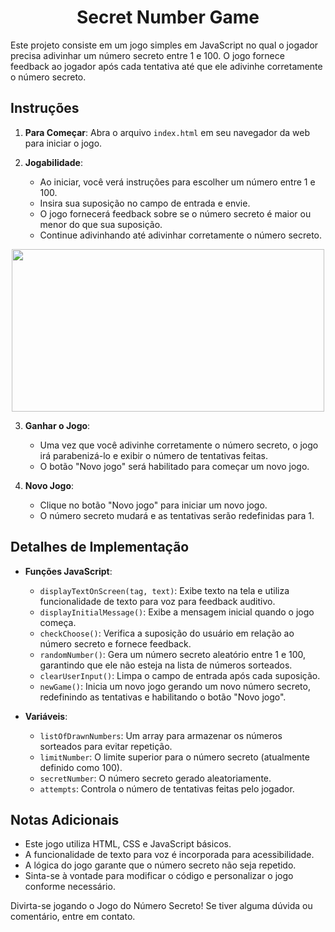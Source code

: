 <div align="center">
  <h1>Secret Number Game</h1>
</div>

Este projeto consiste em um jogo simples em JavaScript no qual o jogador precisa adivinhar um número secreto entre 1 e 100. O jogo fornece feedback ao jogador após cada tentativa até que ele adivinhe corretamente o número secreto.

## Instruções

1. **Para Começar**: Abra o arquivo `index.html` em seu navegador da web para iniciar o jogo.

2. **Jogabilidade**:
   - Ao iniciar, você verá instruções para escolher um número entre 1 e 100.
   - Insira sua suposição no campo de entrada e envie.
   - O jogo fornecerá feedback sobre se o número secreto é maior ou menor do que sua suposição.
   - Continue adivinhando até adivinhar corretamente o número secreto.
  
<div align="center">
    <img width="500" height="260" src="https://github.com/williammmoura/Projeto_Aula_Alura-Secret_Number_Game/assets/86812365/0ee20726-61cd-4c7c-8f1a-56e7d48ecc6b">
</div>

3. **Ganhar o Jogo**:
   - Uma vez que você adivinhe corretamente o número secreto, o jogo irá parabenizá-lo e exibir o número de tentativas feitas.
   - O botão "Novo jogo" será habilitado para começar um novo jogo.

4. **Novo Jogo**:
   - Clique no botão "Novo jogo" para iniciar um novo jogo.
   - O número secreto mudará e as tentativas serão redefinidas para 1.

## Detalhes de Implementação

- **Funções JavaScript**:
  - `displayTextOnScreen(tag, text)`: Exibe texto na tela e utiliza funcionalidade de texto para voz para feedback auditivo.
  - `displayInitialMessage()`: Exibe a mensagem inicial quando o jogo começa.
  - `checkChoose()`: Verifica a suposição do usuário em relação ao número secreto e fornece feedback.
  - `randomNumber()`: Gera um número secreto aleatório entre 1 e 100, garantindo que ele não esteja na lista de números sorteados.
  - `clearUserInput()`: Limpa o campo de entrada após cada suposição.
  - `newGame()`: Inicia um novo jogo gerando um novo número secreto, redefinindo as tentativas e habilitando o botão "Novo jogo".

- **Variáveis**:
  - `listOfDrawnNumbers`: Um array para armazenar os números sorteados para evitar repetição.
  - `limitNumber`: O limite superior para o número secreto (atualmente definido como 100).
  - `secretNumber`: O número secreto gerado aleatoriamente.
  - `attempts`: Controla o número de tentativas feitas pelo jogador.

## Notas Adicionais

- Este jogo utiliza HTML, CSS e JavaScript básicos.
- A funcionalidade de texto para voz é incorporada para acessibilidade.
- A lógica do jogo garante que o número secreto não seja repetido.
- Sinta-se à vontade para modificar o código e personalizar o jogo conforme necessário.

Divirta-se jogando o Jogo do Número Secreto! Se tiver alguma dúvida ou comentário, entre em contato.

